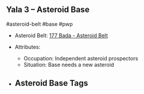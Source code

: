 ## Yala 3 &ndash; Asteroid Base

#asteroid-belt #base #pwp

- Asteroid Belt: [177 Bada - Asteroid Belt](../../../Gaming/StarsWithoutNumber/PiratesWithoutPlunder/%28177%29%20Bada%20-%20Asteroid%20Belt.md)

- Attributes:
   -   Occupation: Independent asteroid prospectors
   -   Situation: Base needs a new asteroid

- Asteroid Base Tags
	-  

